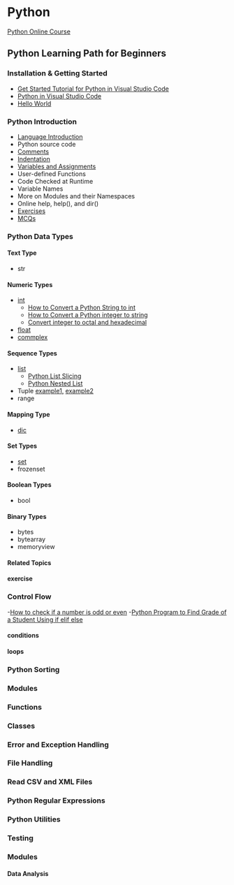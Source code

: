 # Python

[Python Online Course](python-courses.md)

## Python Learning Path for Beginners

### Installation & Getting Started

- [Get Started Tutorial for Python in Visual Studio Code](https://code.visualstudio.com/docs/python/python-tutorial)
- [Python in Visual Studio Code](https://code.visualstudio.com/docs/languages/python)
- [Hello World](https://yasirbhutta.blogspot.com/2022/09/python-print-function.html)
  
### Python Introduction

- [Language Introduction](http://yasirbhutta.blogspot.com/2022/09/python-introduction-language.html)
- Python source code
- [Comments](https://yasirbhutta.blogspot.com/2022/09/learn-python-in-1-minute-comments.html)
- [Indentation](https://yasirbhutta.blogspot.com/2022/09/learn-python-in-1-minute-python.html)
- [Variables and Assignments](https://yasirbhutta.blogspot.com/2022/09/python-variables-and-assignment-basic.html)
- User-defined Functions
- Code Checked at Runtime
- Variable Names
- More on Modules and their Namespaces
- Online help, help(), and dir()
- [Exercises](python-exercises.md)
- [MCQs](python-mcqs.md)
  
### Python Data Types

#### Text Type

- str

#### Numeric Types

- [int](https://yasirbhutta.blogspot.com/2022/09/python-numeric-types-int.html)
  - [How to Convert a Python String to int](https://yasirbhutta.blogspot.com/2022/09/python-int-function-how-to-convert.html)
  - [How to Convert a Python integer to string](https://yasirbhutta.blogspot.com/2022/09/python-str-function-how-to-convert.html)
  - [Convert integer to octal and hexadecimal](https://yasirbhutta.blogspot.com/2022/09/python-tips-convert-integer-to-octal.html)
- [float](https://yasirbhutta.blogspot.com/2022/09/python-numeric-types-float.html)
- [commplex](https://yasirbhutta.blogspot.com/2022/09/14-python-numeric-types-complex.html)

#### Sequence Types

- [list](https://yasirbhutta.blogspot.com/2022/10/15-python-lists-python-tips.html)
  - [Python List Slicing](https://yasirbhutta.blogspot.com/2022/10/16-range-of-indexes-in-python-list.html)
  - [Python Nested List](https://yasirbhutta.blogspot.com/2022/10/17-python-nested-list-python-tips.html)
- Tuple [example1,](https://yasirbhutta.blogspot.com/2022/09/python-variables-and-assignment-tuple.html) [example2](https://yasirbhutta.blogspot.com/2022/09/python-variables-and-assignment-tuple_22.html)
- range

#### Mapping Type

- [dic](https://yasirbhutta.blogspot.com/2022/10/18-python-mapping-types-dict-python-tips.html)

#### Set Types

- [set](https://yasirbhutta.blogspot.com/2022/10/18-python-set-types-set-python-for.html)
- frozenset

#### Boolean Types

- bool
  
#### Binary Types

- bytes
- bytearray
- memoryview

#### Related Topics

#### exercise

### Control Flow

-[How to check if a number is odd or even](https://youtube.com/shorts/za0rSiA33j0)
-[Python Program to Find Grade of a Student Using if elif else](https://youtu.be/oEZzg0cUNw8)

#### conditions

#### loops

### Python Sorting

### Modules

### Functions

### Classes

### Error and Exception Handling

### File Handling

### Read CSV and XML Files

### Python Regular Expressions

### Python Utilities

### Testing

### Modules

#### Data Analysis

